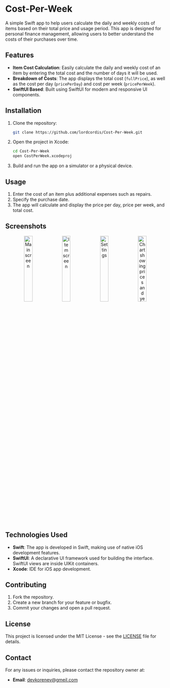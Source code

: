 # Cost-Per-Week

A simple Swift app to help users calculate the daily and weekly costs of items based on their total price and usage period. This app is designed for personal finance management, allowing users to better understand the costs of their purchases over time.

## Features

- **Item Cost Calculation**: Easily calculate the daily and weekly cost of an item by entering the total cost and the number of days it will be used.
- **Breakdown of Costs**: The app displays the total cost (`fullPrice`), as well as the cost per day (`pricePerDay`) and cost per week (`pricePerWeek`).
- **SwiftUI Based**: Built using SwiftUI for modern and responsive UI components.

## Installation

1. Clone the repository:

    ```bash
    git clone https://github.com/lordcordis/Cost-Per-Week.git
    ```

2. Open the project in Xcode:

    ```bash
    cd Cost-Per-Week
    open CostPerWeek.xcodeproj
    ```

3. Build and run the app on a simulator or a physical device.

## Usage

1. Enter the cost of an item plus additional expenses such as repairs.
2. Specify the purchase date.
3. The app will calculate and display the price per day, price per week, and total cost.

## Screenshots

<p align="center">
  <img src="https://github.com/user-attachments/assets/3e084726-474f-4282-a904-8e22af51b2d9" alt="Main screen" width="23%" />
  <img src="https://github.com/user-attachments/assets/8fe4083a-a7cf-4e8a-b8b8-bdbaabdf55a6" alt="Item screen" width="23%" />
  <img src="https://github.com/user-attachments/assets/d8e56964-a4a3-4da7-aae9-a098333abc24" alt="Settings" width="23%" />
  <img src="https://github.com/user-attachments/assets/ad28932f-dac4-4123-90b6-04545d49b655" alt="Chart showing prices and years" width="23%" />
</p>


## Technologies Used

- **Swift**: The app is developed in Swift, making use of native iOS development features.
- **SwiftUI**: A declarative UI framework used for building the interface. SwiftUI views are inside UIKit containers.
- **Xcode**: IDE for iOS app development.

## Contributing

1. Fork the repository.
2. Create a new branch for your feature or bugfix.
3. Commit your changes and open a pull request.

## License

This project is licensed under the MIT License - see the [LICENSE](LICENSE) file for details.

## Contact

For any issues or inquiries, please contact the repository owner at:

- **Email**: [devkorenev@gmeil.com](mailto:devkorenev@gmeil.com)
